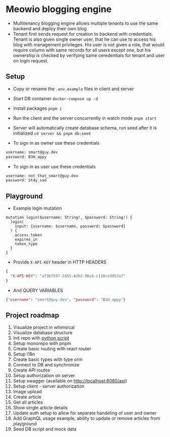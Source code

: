# Meowio blogging engine

- Multitenancy blogging engine allows multiple tenants to use the same backend and deploy their own blog
- Tenant first sends request for creation to backend with credentials. Tenant is also given single owner user, that he can use to access his blog with management privileges. His user is not given a role, that would require column with same records for all users except one, but his ownership is checked by verifying same ceredentials for tenant and user on login request.

## Setup

- Copy or rename the `.env.example` files in client and server
- Start DB container `docker-compose up -d`
- Install packages `pnpm i`
- Run the client and the server concurrently in watch mode `pnpm start`
- Server will automatically create database schema, run seed after it is initialized `cd server && pnpm db:seed`

- To sign in as owner use these credentials

``` txt
username: smart@guy.dev
password: B3H_appy
```

- To sign in as user use these credentials

``` txt
username: not_that_smart@guy.dev
password: St4y_sad
```

## Playground

- Example login mutation

```gql
mutation login($username: String!, $password: String!) {
  login(
    input: {username: $username, password: $password}    
  ) {
    access_token
    expires_in
    token_type
  }
}
```

- Provide `X-API-KEY` header in HTTP HEADERS

```json
{
  "X-API-KEY": "af36f597-2455-42b2-96c6-c120ce3953a7"
}
```

- And QUERY VARIABLES

```json
{"username": "smart@guy.dev", "password": "B3H_appy"}
```

## Project roadmap

1. Visualize project in whimsical
2. Visualize database structure
3. Init repo with [python script](https://github.com/TurniXXD/py-repo-init)
4. Setup monorepo with pnpm
5. Create basic routing with react router
6. Setup i18n
7. Create basic types with type orm
8. Connect to DB and synchronize
9. Create API routes
10. Setup authorization on server
11. Setup swagger (available on [http://localhost:8080/api](http://localhost:8080/api))
12. Setup client - server authorization
13. Image upload
14. Create article
15. Get all articles
16. Show single article details
17. Update auth setup to allow for separate handeling of user and owner
18. Add GraphQL usage example, ability to update or remove articles from playground
19. Seed DB script and mock data
